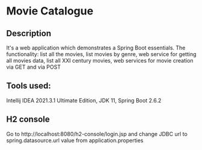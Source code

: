 # Movie Catalogue

## Description

It's a web application which demonstrates a Spring Boot essentials. 
The functionality: list all the movies, list movies by genre, web service for getting all movies data, list all XXI century movies, web services for movie creation via GET and via POST

## Tools used:

Intellij IDEA 2021.3.1 Ultimate Edition,
JDK 11,
Spring Boot 2.6.2

## H2 console

Go to http://localhost:8080/h2-console/login.jsp and change JDBC url to spring.datasource.url value from application.properties
